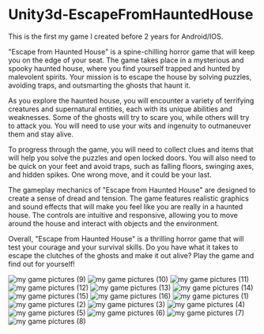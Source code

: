 # Unity3d-EscapeFromHauntedHouse
This is the first my game I created before 2 years for Android/IOS. 

"Escape from Haunted House" is a spine-chilling horror game that will keep you on the edge of your seat. The game takes place in a mysterious and spooky haunted house, where you find yourself trapped and hunted by malevolent spirits. Your mission is to escape the house by solving puzzles, avoiding traps, and outsmarting the ghosts that haunt it.

As you explore the haunted house, you will encounter a variety of terrifying creatures and supernatural entities, each with its unique abilities and weaknesses. Some of the ghosts will try to scare you, while others will try to attack you. You will need to use your wits and ingenuity to outmaneuver them and stay alive.

To progress through the game, you will need to collect clues and items that will help you solve the puzzles and open locked doors. You will also need to be quick on your feet and avoid traps, such as falling floors, swinging axes, and hidden spikes. One wrong move, and it could be your last.

The gameplay mechanics of "Escape from Haunted House" are designed to create a sense of dread and tension. The game features realistic graphics and sound effects that will make you feel like you are really in a haunted house. The controls are intuitive and responsive, allowing you to move around the house and interact with objects and the environment.

Overall, "Escape from Haunted House" is a thrilling horror game that will test your courage and your survival skills. Do you have what it takes to escape the clutches of the ghosts and make it out alive? Play the game and find out for yourself!

![my game pictures (9)](https://user-images.githubusercontent.com/111653544/210224668-6d487dda-b19a-4ff2-b428-3c942abf3da5.jpg)
![my game pictures (10)](https://user-images.githubusercontent.com/111653544/210224674-b0a210d3-2f83-4a45-a13c-b504227c4327.jpg)
![my game pictures (11)](https://user-images.githubusercontent.com/111653544/210224677-627df064-28b2-48a7-8820-317a725b26d2.jpg)
![my game pictures (12)](https://user-images.githubusercontent.com/111653544/210224679-f50dfb9c-1d76-4be8-a70c-dd2be1d53d4e.jpg)
![my game pictures (13)](https://user-images.githubusercontent.com/111653544/210224680-8563725a-e4d2-451f-b994-9216f5dadff0.jpg)
![my game pictures (14)](https://user-images.githubusercontent.com/111653544/210224683-21733b87-f2a1-4b92-a74f-3a5458a085f6.jpg)
![my game pictures (15)](https://user-images.githubusercontent.com/111653544/210224685-1d82a1ca-184a-49e4-b082-af3b1c634637.jpg)
![my game pictures (16)](https://user-images.githubusercontent.com/111653544/210224696-48a3a24d-8bd7-4136-b4ab-525c41b1e38c.jpg)
![my game pictures (1)](https://user-images.githubusercontent.com/111653544/210224698-e2da834b-b615-4da6-a5d4-1eb54de90506.jpg)
![my game pictures (2)](https://user-images.githubusercontent.com/111653544/210224701-ed957362-833a-41e5-b212-69e5ef1f1960.jpg)
![my game pictures (3)](https://user-images.githubusercontent.com/111653544/210224702-cbb454df-2f22-43e5-85f4-21686b58315b.jpg)
![my game pictures (4)](https://user-images.githubusercontent.com/111653544/210224704-5cfb2051-ce2d-4937-aa37-9b4c7e0527bb.jpg)
![my game pictures (5)](https://user-images.githubusercontent.com/111653544/210224706-79f9176e-c8e1-42d3-9cae-aae16f0d6b7b.jpg)
![my game pictures (6)](https://user-images.githubusercontent.com/111653544/210224709-90d2c43a-127e-42c4-8837-3a560c537f49.jpg)
![my game pictures (7)](https://user-images.githubusercontent.com/111653544/210224710-657ee40b-a8a2-4805-a94b-39d681520a0f.jpg)
![my game pictures (8)](https://user-images.githubusercontent.com/111653544/210224711-6d479f76-41c8-40f4-b752-c20461479b10.jpg)

